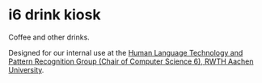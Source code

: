 # i6 drink kiosk

Coffee and other drinks.

Designed for our internal use at the [Human Language Technology and Pattern Recognition Group (Chair of Computer Science 6), RWTH Aachen University](https://www-i6.informatik.rwth-aachen.de/).
